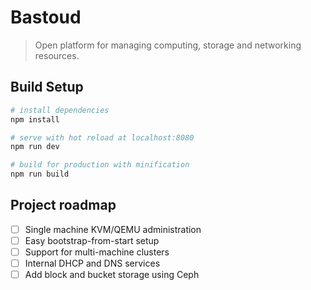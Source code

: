 # Bastoud

> Open platform for managing computing, storage and networking resources.

## Build Setup

``` bash
# install dependencies
npm install

# serve with hot reload at localhost:8080
npm run dev

# build for production with minification
npm run build
```

## Project roadmap

- [ ] Single machine KVM/QEMU administration
- [ ] Easy bootstrap-from-start setup
- [ ] Support for multi-machine clusters
- [ ] Internal DHCP and DNS services
- [ ] Add block and bucket storage using Ceph